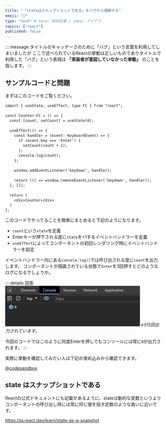 ```yaml
---
title: "「stateはスナップショットである」をバグから理解する"
emoji: "📌"
type: "tech" # tech: 技術記事 / idea: アイデア
topics: ["react"]
published: false
---
```


::: message
タイトルのキャッチーさのために「バグ」という言葉を利用してしまいましたが
ここで述べられているReactの挙動は正しいものでありタイトルで利用した「バグ」という表現は **「実装者が意図していなかった挙動」** のことを指します。
:::

## サンプルコードと問題

まずはこのコードをご覧ください。

```tsx:Counter.tsx
import { useState, useEffect, type FC } from "react";

const Counter:FC = () => {
  const [count, setCount] = useState(0);

  useEffect(() => {
    const handler = (event: KeyboardEvent) => {
      if (event.key === 'Enter') {
        setCount(count + 1);
      };
      console.log(count);
    };

    window.addEventListener('keydown', handler);

    return (() => window.removeEventListener('keydown', handler));
  }, []);

  return (
    <div>Counter</div>
  )
};
```

このコードでやってることを簡単にまとめると下記のようになります。

- `count`という`state`を定義
- Enterキーが押下される度に`state`を+1するイベントハンドラーを定義
- `useEffect`によってコンポーネントの初回レンダリング時にイベントハンドラーを設定

イベントハンドラー内にある`console.log()`では呼び出される度に`count`を出力します。
コンポーネントが描画されている状態で`Enter`を3回押すとどのようなログになるでしょうか。

::: details 回答
![Chrome開発者ツールのスクリーンショット、コンソールタブに3回0が出力されている](/images/articles/useeffect-with-event-handler/on-enter-console-log.png)
*`0`が3回出力されています。*

今回のコードではこのように何度Enterを押してもコンソールには常に`0`が出力されます。
:::

実際に挙動を確認してみたい人は下記の埋め込みから確認できます。

@[codesandbox](https://codesandbox.io/embed/ly75kf?expanddevtools=1)

## state はスナップショットである

Reactの公式ドキュメントにも記載があるように、stateは動的な変数というよりコンポーネントの呼び出し時には常に同じ値を指す定数のような扱いに近いです。

https://ja.react.dev/learn/state-as-a-snapshot
